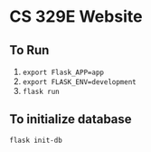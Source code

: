 # CS 329E Website

## To Run
1. `export Flask_APP=app`
2. `export FLASK_ENV=development`
3. `flask run`

## To initialize database
`flask init-db`
